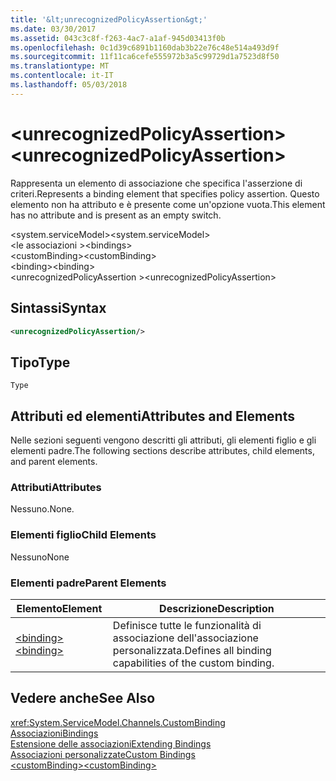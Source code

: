 ```yaml
---
title: '&lt;unrecognizedPolicyAssertion&gt;'
ms.date: 03/30/2017
ms.assetid: 043c3c8f-f263-4ac7-a1af-945d03413f0b
ms.openlocfilehash: 0c1d39c6891b1160dab3b22e76c48e514a493d9f
ms.sourcegitcommit: 11f11ca6cefe555972b3a5c99729d1a7523d8f50
ms.translationtype: MT
ms.contentlocale: it-IT
ms.lasthandoff: 05/03/2018
---
```

# <a name="ltunrecognizedpolicyassertiongt"></a><span data-ttu-id="4a891-102">&lt;unrecognizedPolicyAssertion&gt;</span><span class="sxs-lookup"><span data-stu-id="4a891-102">&lt;unrecognizedPolicyAssertion&gt;</span></span>
<span data-ttu-id="4a891-103">Rappresenta un elemento di associazione che specifica l'asserzione di criteri.</span><span class="sxs-lookup"><span data-stu-id="4a891-103">Represents a binding element that specifies policy assertion.</span></span> <span data-ttu-id="4a891-104">Questo elemento non ha attributo e è presente come un'opzione vuota.</span><span class="sxs-lookup"><span data-stu-id="4a891-104">This element has no attribute and is present as an empty switch.</span></span>  
  
 <span data-ttu-id="4a891-105">\<system.serviceModel></span><span class="sxs-lookup"><span data-stu-id="4a891-105">\<system.serviceModel></span></span>  
<span data-ttu-id="4a891-106">\<le associazioni ></span><span class="sxs-lookup"><span data-stu-id="4a891-106">\<bindings></span></span>  
<span data-ttu-id="4a891-107">\<customBinding></span><span class="sxs-lookup"><span data-stu-id="4a891-107">\<customBinding></span></span>  
<span data-ttu-id="4a891-108">\<binding></span><span class="sxs-lookup"><span data-stu-id="4a891-108">\<binding></span></span>  
<span data-ttu-id="4a891-109">\<unrecognizedPolicyAssertion ></span><span class="sxs-lookup"><span data-stu-id="4a891-109">\<unrecognizedPolicyAssertion></span></span>  
  
## <a name="syntax"></a><span data-ttu-id="4a891-110">Sintassi</span><span class="sxs-lookup"><span data-stu-id="4a891-110">Syntax</span></span>  
  
```xml  
<unrecognizedPolicyAssertion/>  
```  
  
## <a name="type"></a><span data-ttu-id="4a891-111">Tipo</span><span class="sxs-lookup"><span data-stu-id="4a891-111">Type</span></span>  
 `Type`  
  
## <a name="attributes-and-elements"></a><span data-ttu-id="4a891-112">Attributi ed elementi</span><span class="sxs-lookup"><span data-stu-id="4a891-112">Attributes and Elements</span></span>  
 <span data-ttu-id="4a891-113">Nelle sezioni seguenti vengono descritti gli attributi, gli elementi figlio e gli elementi padre.</span><span class="sxs-lookup"><span data-stu-id="4a891-113">The following sections describe attributes, child elements, and parent elements.</span></span>  
  
### <a name="attributes"></a><span data-ttu-id="4a891-114">Attributi</span><span class="sxs-lookup"><span data-stu-id="4a891-114">Attributes</span></span>  
 <span data-ttu-id="4a891-115">Nessuno.</span><span class="sxs-lookup"><span data-stu-id="4a891-115">None.</span></span>  
  
### <a name="child-elements"></a><span data-ttu-id="4a891-116">Elementi figlio</span><span class="sxs-lookup"><span data-stu-id="4a891-116">Child Elements</span></span>  
 <span data-ttu-id="4a891-117">Nessuno</span><span class="sxs-lookup"><span data-stu-id="4a891-117">None</span></span>  
  
### <a name="parent-elements"></a><span data-ttu-id="4a891-118">Elementi padre</span><span class="sxs-lookup"><span data-stu-id="4a891-118">Parent Elements</span></span>  
  
|<span data-ttu-id="4a891-119">Elemento</span><span class="sxs-lookup"><span data-stu-id="4a891-119">Element</span></span>|<span data-ttu-id="4a891-120">Descrizione</span><span class="sxs-lookup"><span data-stu-id="4a891-120">Description</span></span>|  
|-------------|-----------------|  
|[<span data-ttu-id="4a891-121">\<binding></span><span class="sxs-lookup"><span data-stu-id="4a891-121">\<binding></span></span>](../../../../../docs/framework/misc/binding.md)|<span data-ttu-id="4a891-122">Definisce tutte le funzionalità di associazione dell'associazione personalizzata.</span><span class="sxs-lookup"><span data-stu-id="4a891-122">Defines all binding capabilities of the custom binding.</span></span>|  
  
## <a name="see-also"></a><span data-ttu-id="4a891-123">Vedere anche</span><span class="sxs-lookup"><span data-stu-id="4a891-123">See Also</span></span>  
 <xref:System.ServiceModel.Channels.CustomBinding>  
 [<span data-ttu-id="4a891-124">Associazioni</span><span class="sxs-lookup"><span data-stu-id="4a891-124">Bindings</span></span>](../../../../../docs/framework/wcf/bindings.md)  
 [<span data-ttu-id="4a891-125">Estensione delle associazioni</span><span class="sxs-lookup"><span data-stu-id="4a891-125">Extending Bindings</span></span>](../../../../../docs/framework/wcf/extending/extending-bindings.md)  
 [<span data-ttu-id="4a891-126">Associazioni personalizzate</span><span class="sxs-lookup"><span data-stu-id="4a891-126">Custom Bindings</span></span>](../../../../../docs/framework/wcf/extending/custom-bindings.md)  
 [<span data-ttu-id="4a891-127">\<customBinding></span><span class="sxs-lookup"><span data-stu-id="4a891-127">\<customBinding></span></span>](../../../../../docs/framework/configure-apps/file-schema/wcf/custombinding.md)
